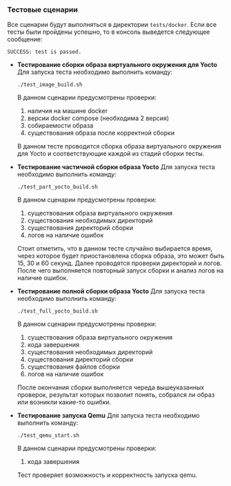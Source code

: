 ### Тестовые сценарии
Все сценарии будут выполняться в директории `tests/docker`.
Если все тесты были пройдены успешно, то в консоль выведется следующее сообщение:
```
SUCCESS: test is passed.
```

- **Тестирование сборки образа виртуального окружения для Yocto**
	Для запуска теста необходимо выполнить команду:
	```
	./test_image_build.sh
	```
	В данном сценарии  предусмотрены проверки:
	1. наличия на машине docker
	2. версии docker compose (необходима 2 версия)
	3. собираемости образа
	4. существования образа после корректной сборки
	
	В данном тесте проводится сборка образа виртуального окружения для Yocto и соответствующие каждой из стадий сборки тесты.

- **Тестирование частичной сборки образа Yocto**
	Для запуска теста необходимо выполнить команду:
	```
	./test_part_yocto_build.sh
	```
	В данном сценарии  предусмотрены проверки:
	1. существования образа виртуального окружения
	2. существования необходимых директорий
	3. существования директорий сборки
	4. логов на наличие ошибок
	
	Стоит отметить, что в данном тесте случайно выбирается время, через которое будет приостановлена сборка образа, это может быть 15, 30 и 60 секунд. Далее проводятся проверки директорий и логов. После чего выполняется повторный запуск сборки и анализ логов на наличие ошибок.

- **Тестирование полной сборки образа Yocto**
	Для запуска теста необходимо выполнить команду:
	```
	./test_full_yocto_build.sh
	```
	В данном сценарии  предусмотрены проверки:
	1. существования образа виртуального окружения
	2. кода завершения
	3. существования необходимых директорий
	4. существования директорий сборки
	5. существования файлов сборки
	6. логов на наличие ошибок
	
	После окончания сборки выполняется череда вышеуказанных проверок, результат которых позволит понять, собрался ли образ или возникли какие-то ошибки.

- **Тестирование запуска Qemu**
	Для запуска теста необходимо выполнить команду:
	```
	./test_qemu_start.sh
	```
	В данном сценарии  предусмотрены проверки:
	1. кода завершения
	
	Тест проверяет возможность и корректность запуска qemu.
